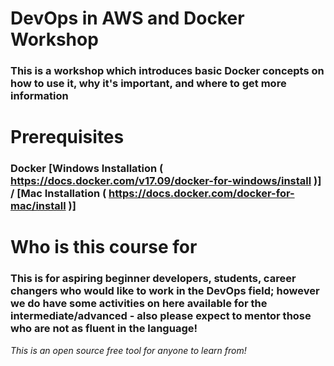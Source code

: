 # DevOps in AWS and Docker Workshop
### This is a workshop which introduces basic Docker concepts on how to use it, why it's important, and where to get more information ###

# Prerequisites #
### Docker [Windows Installation ( https://docs.docker.com/v17.09/docker-for-windows/install )]  /                                           [Mac Installation ( https://docs.docker.com/docker-for-mac/install )]  ###


# Who is this course for

### This is for aspiring beginner developers, students, career changers who would like to work in the DevOps field; however we do have some activities on here available for the intermediate/advanced - also please expect to mentor those who are not as fluent in the language!  ###

*This is an open source free tool for anyone to learn from!*
